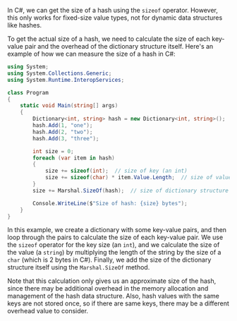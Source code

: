In C#, we can get the size of a hash using the `sizeof` operator. However, this only works for fixed-size value types, not for dynamic data structures like hashes.

To get the actual size of a hash, we need to calculate the size of each key-value pair and the overhead of the dictionary structure itself. Here's an example of how we can measure the size of a hash in C#:

```csharp
using System;
using System.Collections.Generic;
using System.Runtime.InteropServices;

class Program
{
    static void Main(string[] args)
    {
        Dictionary<int, string> hash = new Dictionary<int, string>();
        hash.Add(1, "one");
        hash.Add(2, "two");
        hash.Add(3, "three");

        int size = 0;
        foreach (var item in hash)
        {
            size += sizeof(int);  // size of key (an int)
            size += sizeof(char) * item.Value.Length;  // size of value (a string)
        }
        size += Marshal.SizeOf(hash);  // size of dictionary structure overhead

        Console.WriteLine($"Size of hash: {size} bytes");
    }
}
```

In this example, we create a dictionary with some key-value pairs, and then loop through the pairs to calculate the size of each key-value pair. We use the `sizeof` operator for the key size (an `int`), and we calculate the size of the value (a `string`) by multiplying the length of the string by the size of a `char` (which is 2 bytes in C#). Finally, we add the size of the dictionary structure itself using the `Marshal.SizeOf` method.

Note that this calculation only gives us an approximate size of the hash, since there may be additional overhead in the memory allocation and management of the hash data structure. Also, hash values with the same keys are not stored once, so if there are same keys, there may be a different overhead value to consider.